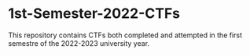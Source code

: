 # 1st-Semester-2022-CTFs
This repository contains CTFs both completed and attempted in the first semestre of the 2022-2023 university year.
